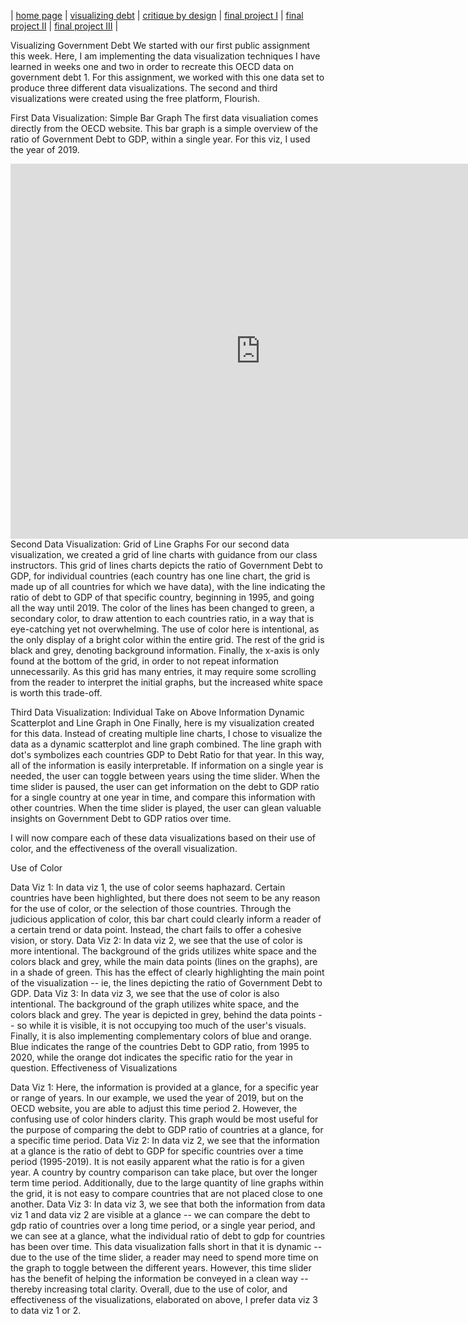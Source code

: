 | [home page](https://cmustudent.github.io/tswd-portfolio-templates/) | [visualizing debt](visualizing-government-debt) | [critique by design](critique-by-design) | [final project I](final-project-part-one) | [final project II](final-project-part-two) | [final project III](final-project-part-three) |

 Visualizing Government Debt
We started with our first public assignment this week. Here, I am implementing the data visualization techniques I have learned in weeks one and two in order to recreate this OECD data on government debt 1. For this assignment, we worked with this one data set to produce three different data visualizations. The second and third visualizations were created using the free platform, Flourish.

First Data Visualization: Simple Bar Graph
The first data visualiation comes directly from the OECD website. This bar graph is a simple overview of the ratio of Government Debt to GDP, within a single year. For this viz, I used the year of 2019.

<iframe src="https://data.oecd.org/chart/6Y2P" width="800" height="600" style="border: 0" mozallowfullscreen="true" webkitallowfullscreen="true" allowfullscreen="true">OECD Chart: General government debt, Total, % of GDP, Annual, 2019</iframe>
Second Data Visualization: Grid of Line Graphs
For our second data visualization, we created a grid of line charts with guidance from our class instructors. This grid of lines charts depicts the ratio of Government Debt to GDP, for individual countries (each country has one line chart, the grid is made up of all countries for which we have data), with the line indicating the ratio of debt to GDP of that specific country, beginning in 1995, and going all the way until 2019. The color of the lines has been changed to green, a secondary color, to draw attention to each countries ratio, in a way that is eye-catching yet not overwhelming. The use of color here is intentional, as the only display of a bright color within the entire grid. The rest of the grid is black and grey, denoting background information. Finally, the x-axis is only found at the bottom of the grid, in order to not repeat information unnecessarily. As this grid has many entries, it may require some scrolling from the reader to interpret the initial graphs, but the increased white space is worth this trade-off.

<script src="https://public.flourish.studio/resources/embed.js"></script>
Third Data Visualization: Individual Take on Above Information
Dynamic Scatterplot and Line Graph in One
Finally, here is my visualization created for this data. Instead of creating multiple line charts, I chose to visualize the data as a dynamic scatterplot and line graph combined. The line graph with dot's symbolizes each countries GDP to Debt Ratio for that year. In this way, all of the information is easily interpretable. If information on a single year is needed, the user can toggle between years using the time slider. When the time slider is paused, the user can get information on the debt to GDP ratio for a single country at one year in time, and compare this information with other countries. When the time slider is played, the user can glean valuable insights on Government Debt to GDP ratios over time.

<script src="https://public.flourish.studio/resources/embed.js"></script>
I will now compare each of these data visualizations based on their use of color, and the effectiveness of the overall visualization.

Use of Color

Data Viz 1: In data viz 1, the use of color seems haphazard. Certain countries have been highlighted, but there does not seem to be any reason for the use of color, or the selection of those countries. Through the judicious application of color, this bar chart could clearly inform a reader of a certain trend or data point. Instead, the chart fails to offer a cohesive vision, or story.
Data Viz 2: In data viz 2, we see that the use of color is more intentional. The background of the grids utilizes white space and the colors black and grey, while the main data points (lines on the graphs), are in a shade of green. This has the effect of clearly highlighting the main point of the visualization -- ie, the lines depicting the ratio of Government Debt to GDP.
Data Viz 3: In data viz 3, we see that the use of color is also intentional. The background of the graph utilizes white space, and the colors black and grey. The year is depicted in grey, behind the data points -- so while it is visible, it is not occupying too much of the user's visuals. Finally, it is also implementing complementary colors of blue and orange. Blue indicates the range of the countries Debt to GDP ratio, from 1995 to 2020, while the orange dot indicates the specific ratio for the year in question.
Effectiveness of Visualizations

Data Viz 1: Here, the information is provided at a glance, for a specific year or range of years. In our example, we used the year of 2019, but on the OECD website, you are able to adjust this time period 2. However, the confusing use of color hinders clarity. This graph would be most useful for the purpose of comparing the debt to GDP ratio of countries at a glance, for a specific time period.
Data Viz 2: In data viz 2, we see that the information at a glance is the ratio of debt to GDP for specific countries over a time period (1995-2019). It is not easily apparent what the ratio is for a given year. A country by country comparison can take place, but over the longer term time period. Additionally, due to the large quantity of line graphs within the grid, it is not easy to compare countries that are not placed close to one another.
Data Viz 3: In data viz 3, we see that both the information from data viz 1 and data viz 2 are visible at a glance -- we can compare the debt to gdp ratio of countries over a long time period, or a single year period, and we can see at a glance, what the individual ratio of debt to gdp for countries has been over time. This data visualization falls short in that it is dynamic -- due to the use of the time slider, a reader may need to spend more time on the graph to toggle between the different years. However, this time slider has the benefit of helping the information be conveyed in a clean way -- thereby increasing total clarity.
Overall, due to the use of color, and effectiveness of the visualizations, elaborated on above, I prefer data viz 3 to data viz 1 or 2.

